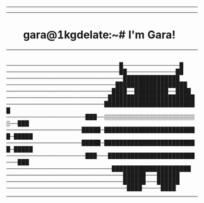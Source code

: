 <html>
    <hr></hr>
    <div align="left">
    <table border="0">
        <tr>
            <td width="700px"><h1 align="center">gara@1kgdelate:~# 
     I'm Gara!
     </h1></td>
            <td><img style="border-radius: 20px;" src="imgPer.jpeg" width="100"></td>
        </tr>
       </table>
    </div>
  </html>
<br>──────────────────────────────█───────────────█
<br>──────────────────────────────██─────────────██
<br>───────────────────────────────███████████████
<br>─────────────────────────────███████████████████
<br>────────────────────────────████──█████████──████
<br>───────────────────────────███████████████████████
<br>──────────────────────────█████████████████████████
<br>─────────────────────███──▒▒▒▒▒▒▒▒▒▒▒▒▒▒▒▒▒▒▒▒▒▒▒▒▒──███
<br>────────────────────█████─█████████████████████████─█████
<br>────────────────────█████─█████████████████████████─█████
<br>─────────────────────███───███████████████████████───███
<br>────────────────────────────█████████████████████
<br>───────────────────────────────██████───██████
<br>───────────────────────────────██████───██████
<br>────────────────────────────────████─────████
            





<hr></hr>
